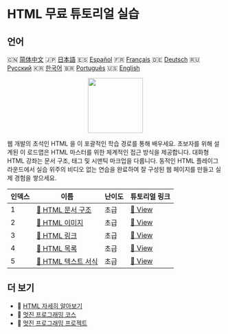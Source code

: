 # HTML 무료 튜토리얼 실습

## 언어

🇨🇳 [简体中文](README_zh.md) 🇯🇵 [日本語](README_ja.md) 🇪🇸 [Español](README_es.md) 🇫🇷 [Français](README_fr.md) 🇩🇪 [Deutsch](README_de.md) 🇷🇺 [Русский](README_ru.md) 🇰🇷 [한국어](README_ko.md) 🇧🇷 [Português](README_pt.md) 🇺🇸 [English](README.md) 

<div align="center">
<img width="128px" src="https://file.labex.io/path/NrasuEoAvSam.png">
</div>

웹 개발의 초석인 HTML 을 이 포괄적인 학습 경로를 통해 배우세요. 초보자를 위해 설계된 이 로드맵은 HTML 마스터를 위한 체계적인 접근 방식을 제공합니다. 대화형 HTML 강좌는 문서 구조, 태그 및 시맨틱 마크업을 다룹니다. 동적인 HTML 플레이그라운드에서 실습 위주의 비디오 없는 연습을 완료하여 잘 구성된 웹 페이지를 만들고 실제 경험을 쌓으세요.

|   인덱스 | 이름                                                                                   | 난이도   | 튜토리얼 링크                                                                |
|----------|----------------------------------------------------------------------------------------|----------|------------------------------------------------------------------------------|
|        1 | [📖 HTML 문서 구조](https://labex.io/ko/tutorials/html-html-document-structure-597898) | 초급     | [🔗 View](https://labex.io/ko/tutorials/html-html-document-structure-597898) |
|        2 | [📖 HTML 이미지](https://labex.io/ko/tutorials/html-html-images-597900)                | 초급     | [🔗 View](https://labex.io/ko/tutorials/html-html-images-597900)             |
|        3 | [📖 HTML 링크](https://labex.io/ko/tutorials/html-html-links-597901)                   | 초급     | [🔗 View](https://labex.io/ko/tutorials/html-html-links-597901)              |
|        4 | [📖 HTML 목록](https://labex.io/ko/tutorials/html-html-lists-597902)                   | 초급     | [🔗 View](https://labex.io/ko/tutorials/html-html-lists-597902)              |
|        5 | [📖 HTML 텍스트 서식](https://labex.io/ko/tutorials/html-html-text-formatting-597904)  | 초급     | [🔗 View](https://labex.io/ko/tutorials/html-html-text-formatting-597904)    |

## 더 보기

- 🔗 [HTML 자세히 알아보기](https://labex.io/ko/skilltrees/html)
- 🔗 [멋진 프로그래밍 코스](https://github.com/labex-labs/awesome-programming-courses)
- 🔗 [멋진 프로그래밍 프로젝트](https://github.com/labex-labs/awesome-programming-projects)

